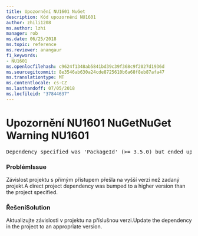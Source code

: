 ```yaml
---
title: Upozornění NU1601 NuGet
description: Kód upozornění NU1601
author: zhili1208
ms.author: lzhi
manager: rob
ms.date: 06/25/2018
ms.topic: reference
ms.reviewer: anangaur
f1_keywords:
- NU1601
ms.openlocfilehash: c9624f1348ab5841bd39c39f368c9f2027d1936d
ms.sourcegitcommit: 8e3546ab630a24cde8725610b6a68f8eb87afa47
ms.translationtype: MT
ms.contentlocale: cs-CZ
ms.lasthandoff: 07/05/2018
ms.locfileid: "37844637"
---
```

# <a name="nuget-warning-nu1601"></a><span data-ttu-id="ba1a7-103">Upozornění NU1601 NuGet</span><span class="sxs-lookup"><span data-stu-id="ba1a7-103">NuGet Warning NU1601</span></span>

<pre>Dependency specified was 'PackageId' (>= 3.5.0) but ended up with 'PackageId' 4.0.0.</pre>

### <a name="issue"></a><span data-ttu-id="ba1a7-104">Problém</span><span class="sxs-lookup"><span data-stu-id="ba1a7-104">Issue</span></span>
<span data-ttu-id="ba1a7-105">Závislost projektu s přímým přístupem přešla na vyšší verzi než zadaný projekt.</span><span class="sxs-lookup"><span data-stu-id="ba1a7-105">A direct project dependency was bumped to a higher version than the project specified.</span></span>

### <a name="solution"></a><span data-ttu-id="ba1a7-106">Řešení</span><span class="sxs-lookup"><span data-stu-id="ba1a7-106">Solution</span></span>
<span data-ttu-id="ba1a7-107">Aktualizujte závislosti v projektu na příslušnou verzi.</span><span class="sxs-lookup"><span data-stu-id="ba1a7-107">Update the dependency in the project to an appropriate version.</span></span>